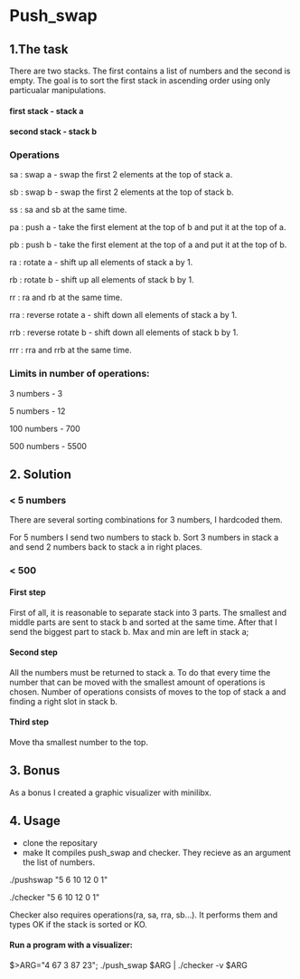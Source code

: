 # Push_swap
## 1.The task
There are two stacks. The first contains a list of numbers and the second is empty. The goal is to sort the first stack in ascending order using only particualar manipulations.
#### first stack - stack a
#### second stack - stack b
### Operations
sa : swap a - swap the first 2 elements at the top of stack a.

sb : swap b - swap the first 2 elements at the top of stack b.

ss : sa and sb at the same time.

pa : push a - take the first element at the top of b and put it at the top of a.

pb : push b - take the first element at the top of a and put it at the top of b.

ra : rotate a - shift up all elements of stack a by 1.

rb : rotate b - shift up all elements of stack b by 1.

rr : ra and rb at the same time.

rra : reverse rotate a - shift down all elements of stack a by 1.

rrb : reverse rotate b - shift down all elements of stack b by 1.

rrr : rra and rrb at the same time.

### Limits in number of operations:
3 numbers - 3

5 numbers - 12

100 numbers - 700

500 numbers - 5500

## 2. Solution
### < 5 numbers
There are several sorting combinations for 3 numbers, I hardcoded them.

For 5 numbers I send two numbers to stack b. Sort 3 numbers in stack a and send 2 numbers back to stack a in right places.

### < 500
#### First step
First of all, it is reasonable to separate stack into 3 parts. The smallest and middle parts are sent to stack b and sorted at the same time. After that I send the biggest part to stack b. Max and min are left in stack a;
#### Second step
All the numbers must be returned to stack a. To do that every time the number that can be moved with the smallest amount of operations is chosen. Number of operations consists of moves to the top of stack a and finding a right slot in stack b.
#### Third step
Move tha smallest number to the top.

## 3. Bonus
As a bonus I created a graphic visualizer with minilibx.
## 4. Usage
- clone the repositary
- make
It compiles push_swap and checker. They recieve as an argument the list of numbers.

./pushswap "5 6 10 12 0 1"

./checker "5 6 10 12 0 1"

Checker also requires operations(ra, sa, rra, sb...). It performs them and types OK if the stack is sorted or KO.

#### Run a program with a visualizer: 
$>ARG="4 67 3 87 23"; ./push_swap $ARG | ./checker -v $ARG
